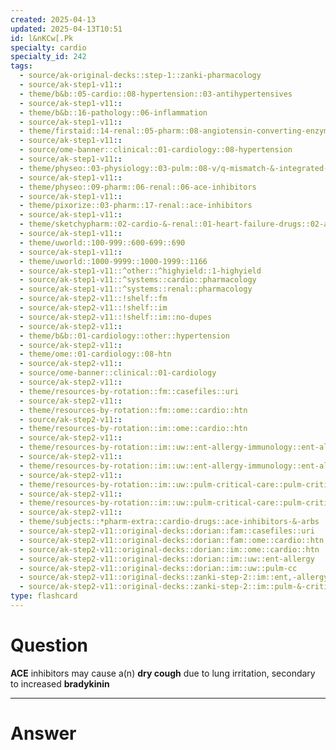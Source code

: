 ```yaml
---
created: 2025-04-13
updated: 2025-04-13T10:51
id: l&nKCw[.Pk
specialty: cardio
specialty_id: 242
tags:
  - source/ak-original-decks::step-1::zanki-pharmacology
  - source/ak-step1-v11::
  - theme/b&b::05-cardio::08-hypertension::03-antihypertensives
  - source/ak-step1-v11::
  - theme/b&b::16-pathology::06-inflammation
  - source/ak-step1-v11::
  - theme/firstaid::14-renal::05-pharm::08-angiotensin-converting-enzyme-inhibitors
  - source/ak-step1-v11::
  - source/ome-banner::clinical::01-cardiology::08-hypertension
  - source/ak-step1-v11::
  - theme/physeo::03-physiology::03-pulm::08-v/q-mismatch-&-integrated-pulm
  - source/ak-step1-v11::
  - theme/physeo::09-pharm::06-renal::06-ace-inhibitors
  - source/ak-step1-v11::
  - theme/pixorize::03-pharm::17-renal::ace-inhibitors
  - source/ak-step1-v11::
  - theme/sketchypharm::02-cardio-&-renal::01-heart-failure-drugs::02-ace-inhibitors,-arbs,-aliskiren
  - source/ak-step1-v11::
  - theme/uworld::100-999::600-699::690
  - source/ak-step1-v11::
  - theme/uworld::1000-9999::1000-1999::1166
  - source/ak-step1-v11::^other::^highyield::1-highyield
  - source/ak-step1-v11::^systems::cardio::pharmacology
  - source/ak-step1-v11::^systems::renal::pharmacology
  - source/ak-step2-v11::!shelf::fm
  - source/ak-step2-v11::!shelf::im
  - source/ak-step2-v11::!shelf::im::no-dupes
  - source/ak-step2-v11::
  - theme/b&b::01-cardiology::other::hypertension
  - source/ak-step2-v11::
  - theme/ome::01-cardiology::08-htn
  - source/ak-step2-v11::
  - source/ome-banner::clinical::01-cardiology
  - source/ak-step2-v11::
  - theme/resources-by-rotation::fm::casefiles::uri
  - source/ak-step2-v11::
  - theme/resources-by-rotation::fm::ome::cardio::htn
  - source/ak-step2-v11::
  - theme/resources-by-rotation::im::ome::cardio::htn
  - source/ak-step2-v11::
  - theme/resources-by-rotation::im::uw::ent-allergy-immunology::ent-allergy-immunology-dorian
  - source/ak-step2-v11::
  - theme/resources-by-rotation::im::uw::ent-allergy-immunology::ent-allergy-immunology-zanki
  - source/ak-step2-v11::
  - theme/resources-by-rotation::im::uw::pulm-critical-care::pulm-critical-care-dorian
  - source/ak-step2-v11::
  - theme/resources-by-rotation::im::uw::pulm-critical-care::pulm-critical-care-zanki
  - source/ak-step2-v11::
  - theme/subjects::*pharm-extra::cardio-drugs::ace-inhibitors-&-arbs
  - source/ak-step2-v11::original-decks::dorian::fam::casefiles::uri
  - source/ak-step2-v11::original-decks::dorian::fam::ome::cardio::htn
  - source/ak-step2-v11::original-decks::dorian::im::ome::cardio::htn
  - source/ak-step2-v11::original-decks::dorian::im::uw::ent-allergy
  - source/ak-step2-v11::original-decks::dorian::im::uw::pulm-cc
  - source/ak-step2-v11::original-decks::zanki-step-2::im::ent,-allergy,-&-immunology
  - source/ak-step2-v11::original-decks::zanki-step-2::im::pulm-&-critical-care"
type: flashcard
---
```


# Question
**ACE** inhibitors may cause a(n) **dry cough** due to lung irritation, secondary to increased **bradykinin**

---

# Answer
